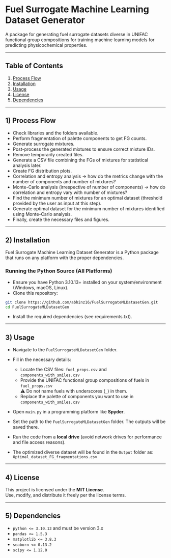 # Fuel Surrogate Machine Learning Dataset Generator

A package for generating fuel surrogate datasets diverse in UNIFAC functional group compositions for training machine learning models for predicting physicochemical properties.

---

## Table of Contents
1. [Process Flow](#1-process-flow)  
2. [Installation](#2-installation)  
3. [Usage](#3-usage)  
4. [License](#4-license)  
5. [Dependencies](#5-dependencies)

---
## 1) Process Flow

- Check libraries and the folders available.
- Perform fragmentation of palette components to get FG counts.
- Generate surrogate mixtures.
- Post-process the generated mixtures to ensure correct mixture IDs.
- Remove temporarily created files.
- Generate a CSV file combining the FGs of mixtures for statistical analysis later.
- Create FG distribution plots.
- Correlation and entropy analysis → how do the metrics change with the number of components and number of mixtures?
- Monte-Carlo analysis (irrespective of number of components) → how do correlation and entropy vary with number of mixtures?
- Find the minimum number of mixtures for an optimal dataset (threshold provided by the user as input at this step).
- Generate optimal dataset for the minimum number of mixtures identified using Monte-Carlo analysis.
- Finally, create the necessary files and figures.


---

## 2) Installation

Fuel Surrogate Machine Learning Dataset Generator is a Python package that runs on any platform with the proper dependencies.

### Running the Python Source (All Platforms)

- Ensure you have Python 3.10.13+ installed on your system/environment (Windows, macOS, Linux).
- Clone this repository:
```bash
git clone https://github.com/abhinz16/FuelSurrogateMLDatasetGen.git
cd FuelSurrogateMLDatasetGen
```
- Install the required dependencies (see requirements.txt).

---

## 3) Usage


- Navigate to the `FuelSurrogateMLDatasetGen` folder.

- Fill in the necessary details:
  - Locate the CSV files: `fuel_props.csv` and `components_with_smiles.csv`
  - Provide the UNIFAC functional group compositions of fuels in `fuel_props.csv`  
    ⚠️ Do not name fuels with underscores (`_`) in them.
  - Replace the palette of components you want to use in `components_with_smiles.csv`

- Open `main.py` in a programming platform like **Spyder**.

- Set the path to the `FuelSurrogateMLDatasetGen` folder. The outputs will be saved there.

- Run the code from a **local drive** (avoid network drives for performance and file access reasons).

- The optimized diverse dataset will be found in the `Output` folder as: `Optimal_dataset_FG_fragmentations.csv`


---


## 4) License

This project is licensed under the **MIT License**.  
Use, modify, and distribute it freely per the license terms.

---

## 5) Dependencies

- `python <= 3.10.13` and must be version 3.x  
- `pandas <= 1.5.3`  
- `matplotlib <= 3.8.3`  
- `seaborn <= 0.13.2`  
- `scipy <= 1.12.0`